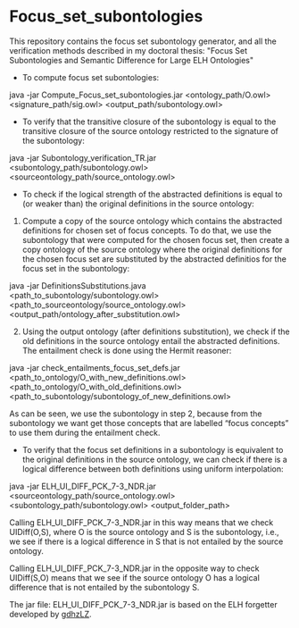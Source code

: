 # Focus_set_subontologies
This repository contains the focus set subontology generator, and all the verification methods described in my doctoral thesis: "Focus Set Subontologies and Semantic Difference for Large ELH Ontologies"

* To compute focus set subontologies:

java -jar  Compute_Focus_set_subontologies.jar <ontology_path/O.owl> <signature_path/sig.owl> <output_path/subontology.owl>

* To verify that the transitive closure of the subontology is equal to the transitive closure of the source ontology restricted to the signature of the subontology:

java -jar Subontology_verification_TR.jar <subontology_path/subontology.owl> <sourceontology_path/source_ontology.owl>

* To check if the logical strength of the abstracted definitions is equal to (or weaker than) the original definitions in the source ontology:

1. Compute a copy of the source ontology which contains the abstracted definitions for chosen set of focus concepts. To do that, we use the subontology that were computed for the chosen focus set, then create a copy ontology of the source ontology where the original definitions for the chosen focus set are substituted by the abstracted definitios for the focus set in the subontology:

java -jar DefinitionsSubstitutions.java <path_to_subontology/subontology.owl> <path_to_sourceontology/source_ontology.owl> <output_path/ontology_after_substitution.owl> 

2. Using the output ontology (after definitions substitution), we check if the old definitions in the source ontology entail the abstracted definitions. The entailment check is done using the Hermit reasoner:

java -jar check_entailments_focus_set_defs.jar <path_to_ontology/O_with_new_definitions.owl> <path_to_ontology/O_with_old_definitions.owl> <path_to_subontology/subontology_of_new_definitions.owl>

As can be seen, we use the subontology in step 2, because from the subontology we want get those concepts that are labelled “focus concepts” to use them during the entailment check.

* To verify that the focus set definitions in a subontology is equivalent to the original definitions in the source ontology, we can check if there is a logical difference between both definitions using uniform interpolation:

java -jar ELH_UI_DIFF_PCK_7-3_NDR.jar <sourceontology_path/source_ontology.owl> <subontology_path/subontology.owl> <output_folder_path>

Calling ELH_UI_DIFF_PCK_7-3_NDR.jar in this way means that we check UIDiff(O,S), where O is the source ontology and S is the subontology, i.e., we see if there is a logical difference in S that is not entailed by the source ontology. 

Calling ELH_UI_DIFF_PCK_7-3_NDR.jar in the opposite way to check UIDiff(S,O) means that we see if the source ontology O has a logical difference that is not entailed by the subontology S.

The jar file: ELH_UI_DIFF_PCK_7-3_NDR.jar is based on the ELH forgetter developed by [gdhzLZ](https://github.com/gdhzLZ/ELH-forgetting).


